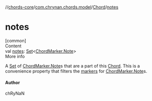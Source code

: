 //[chords-core](../../../index.md)/[com.chrynan.chords.model](../index.md)/[Chord](index.md)/[notes](notes.md)



# notes  
[common]  
Content  
val [notes](notes.md): [Set](https://kotlinlang.org/api/latest/jvm/stdlib/kotlin.collections/-set/index.html)<[ChordMarker.Note](../-chord-marker/-note/index.md)>  
More info  


A [Set](https://kotlinlang.org/api/latest/jvm/stdlib/kotlin.collections/-set/index.html) of [ChordMarker.Note](../-chord-marker/-note/index.md)s that are a part of this [Chord](index.md). This is a convenience property that filters the [markers](markers.md) for [ChordMarker.Note](../-chord-marker/-note/index.md)s.



#### Author  


chRyNaN

  



